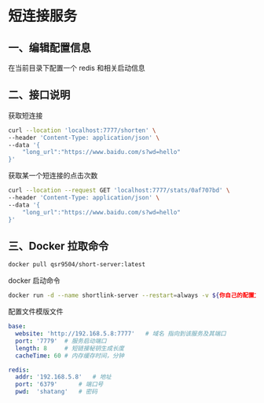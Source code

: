 # 短连接服务
## 一、编辑配置信息
在当前目录下配置一个 redis 和相关启动信息

## 二、接口说明
获取短连接
```bash
curl --location 'localhost:7777/shorten' \
--header 'Content-Type: application/json' \
--data '{
    "long_url":"https://www.baidu.com/s?wd=hello"
}'
```

获取某一个短连接的点击次数
```bash
curl --location --request GET 'localhost:7777/stats/0af707bd' \
--header 'Content-Type: application/json' \
--data '{
    "long_url":"https://www.baidu.com/s?wd=hello"
}'
```

## 三、Docker 拉取命令
```bash
docker pull qsr9504/short-server:latest
```

docker 启动命令
```bash
docker run -d --name shortlink-server --restart=always -v ${你自己的配置文件路径}/config.yaml:/app/config.yaml -p 7777:7777 qsr9504/short-server:latest
```

配置文件模版文件
```yaml
base:
  website: 'http://192.168.5.8:7777'   # 域名 指向到该服务及其端口
  port: '7779'  # 服务启动端口
  length: 8     # 短链接秘钥生成长度
  cacheTime: 60 # 内存缓存时间，分钟

redis:
  addr: '192.168.5.8'   # 地址
  port: '6379'      # 端口号
  pwd:  'shatang'   # 密码
```